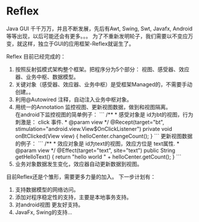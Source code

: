 ﻿# Reflex
Java GUI 千千万万，并且不断发展，先后有Awt, Swing, Swt, Javafx, Android等等出现，以后可能还会有更多。。。
为了不重新发明轮子，我们需要以不变应万变，就这样，独立于GUI的应用框架-Reflex就诞生了。


Reflex 目前已经完成的：
<ol>
<li>按照反射弧模式架构整个框架。把程序分为5个部分： 视图、感受器、效应器、业务中枢、数据模型。</li>
<li>关键对象（感受器、效应器、业务中枢）是受框架Managed的，不需要手动创建。。</li>
<li>利用@Autowired 注释，自动注入业务中枢对象。</li>
<li>用统一的Annotation 监控视图、更新视图数据，做到和视图隔离。</li>
 在android下监控视图的简单例子：
 ```
/**
  * 感受对象是  id为bt的视图，行为刺激是： click 事件.
 * @param view
   */
   @Recept(target="bt", stimulation="android.view.View$OnClickListener")
    private void onBtClicked(View view)
    {
    helloCenter.changeCount();
    }
```
    更新视图数据的例子：
```
    /**
     * 效应对象是  id为text的视图，效应方位是 text属性.
    * @param view
    */
    @Effect(target="text", site="text")
    public String getHelloText()
    {
         return "hello world " + helloCenter.getCount();
    }
```
<li>业务对象数据发生变化，效应器自动更新数据到视图。</li>
</ol>

目前Reflex还是个雏形，需要更多力量的加入。 下一步计划有：
<ol>
<li>支持数据模型的网络访问。</li>
<li>添加对程序稳定性的支持，主要是本地事务支持。</li>
<li>对android视图 更友好支持。</li>
<li>JavaFx, Swing的支持...</li>
</ol>
